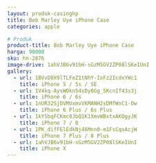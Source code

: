 ```yaml
---
layout: produk-casinghp
title: Bob Marley Uye iPhone Case
categories: apple

# Produk
product-title: Bob Marley Uye iPhone Case
harga: 90000
sku: hn-2876
image-drive: 1ahVJB6v91bH-sGzM5GV2ZP08lSKeIUnI
gallery:
  - url: 1BVvD0X9lTLFeZ1tNhY-IoFz2IcdxYWc1
    title: iPhone 5 / 5s / SE
  - url: 1V4kq-AysWOkn54sDy0Gg_5KcnIf43s3j
    title: iPhone 6 / 6s
  - url: 1nUR32SjDVMUxmvVKMANH2sDMfWnC1-Ow
    title: iPhone 6 Plus / 6s Plus
  - url: 1kYSbqFCKmc0JbQ1K1XmvWBxtxAKOgyJK
    title: iPhone 7 / 8
  - url: 1PK_difFElEdkNj46Mnn0-m1FsCqxAcjW
    title: iPhone 7 Plus / 8 Plus
  - url: 1ahVJB6v91bH-sGzM5GV2ZP08lSKeIUnI
    title: iPhone X
---
```

